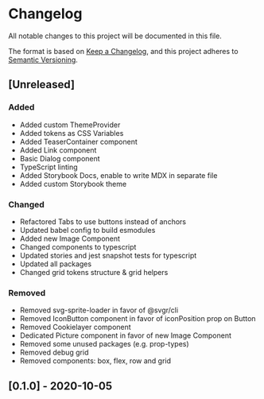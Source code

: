 # Changelog

All notable changes to this project will be documented in this file.

The format is based on [Keep a Changelog](https://keepachangelog.com/en/1.0.0/),
and this project adheres to [Semantic Versioning](https://semver.org/spec/v2.0.0.html).

## [Unreleased]

### Added

- Added custom ThemeProvider
- Added tokens as CSS Variables
- Added TeaserContainer component
- Added Link component
- Basic Dialog component
- TypeScript linting
- Added Storybook Docs, enable to write MDX in separate file
- Added custom Storybook theme

### Changed

- Refactored Tabs to use buttons instead of anchors
- Updated babel config to build esmodules
- Added new Image Component
- Changed components to typescript
- Updated stories and jest snapshot tests for typescript
- Updated all packages
- Changed grid tokens structure & grid helpers

### Removed

- Removed svg-sprite-loader in favor of @svgr/cli
- Removed IconButton component in favor of iconPosition prop on Button
- Removed Cookielayer component
- Dedicated Picture component in favor of new Image Component
- Removed some unused packages (e.g. prop-types)
- Removed debug grid
- Removed components: box, flex, row and grid

## [0.1.0] - 2020-10-05
